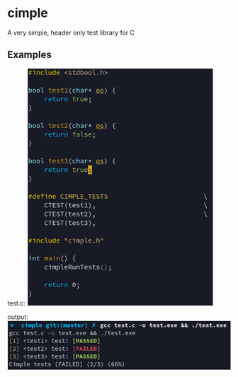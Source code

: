 # cimple

A very simple, header only test library for C

## Examples

test.c:
![see: res/example.png](res/example.png "test.c")

output:
![see: res/output.png](res/output.png "Output")